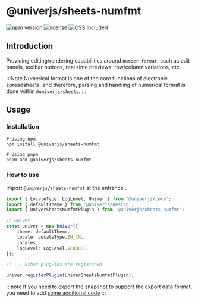 # @univerjs/sheets-numfmt

[![npm version](https://img.shields.io/npm/v/@univerjs/sheets-numfmt)](https://npmjs.org/package/@univerjs/sheets-numfmt)
[![license](https://img.shields.io/npm/l/@univerjs/sheets-numfmt)](https://img.shields.io/npm/l/@univerjs/sheets-numfmt)
![CSS Included](https://img.shields.io/badge/CSS_Included-blue?logo=CSS3)

## Introduction

Providing editing/rendering capabilities around `number format`, such as edit panels, toolbar buttons, real-time previews, row/column variations, etc.

:::Note
Numerical format is one of the core functions of electronic spreadsheets, and therefore, parsing and handling of numerical format is done within `@univerjs/sheets`.
:::

## Usage

### Installation

```shell
# Using npm
npm install @univerjs/sheets-numfmt

# Using pnpm
pnpm add @univerjs/sheets-numfmt
```

### How to use
Import `@univerjs/sheets-numfmt`  at the entrance .
```ts
import { LocaleType, LogLevel, Univer } from '@univerjs/core';
import { defaultTheme } from '@univerjs/design';
import { UniverSheetsNumfmtPlugin } from '@univerjs/sheets-numfmt';

// univer
const univer = new Univer({
    theme: defaultTheme,
    locale: LocaleType.ZH_CN,
    locales,
    logLevel: LogLevel.VERBOSE,
});

// ... Other plug-ins are registered

univer.registerPlugin(UniverSheetsNumfmtPlugin);
```

:::note
If you need to export the snapshot to support the export data format, you need to add [some additional code](/)
:::
